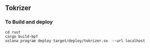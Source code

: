 ## Tokrizer


### To Build and deploy
```
cd rust
cargo build-bpf
solana program deploy target/deploy/tokrizer.so  --url localhost
```